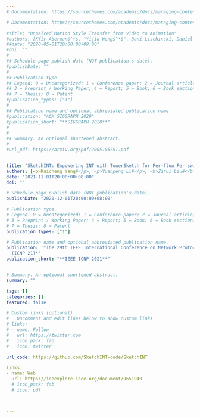 ```yaml
---
# Documentation: https://sourcethemes.com/academic/docs/managing-content/

# Documentation: https://sourcethemes.com/academic/docs/managing-content/

#title: "Unpaired Motion Style Transfer from Video to Animation"
#authors: [Kfir Aberman$^*$, "Yijia Weng$^*$", Dani Lischinski, Daniel Cohen-Or, Baoquan Chen]
##date: "2020-05-01T20:00:00+08:00"
#doi: ""
#
## Schedule page publish date (NOT publication's date).
#publishDate: ""
#
## Publication type.
## Legend: 0 = Uncategorized; 1 = Conference paper; 2 = Journal article;
## 3 = Preprint / Working Paper; 4 = Report; 5 = Book; 6 = Book section;
## 7 = Thesis; 8 = Patent
#publication_types: ["1"]
#
## Publication name and optional abbreviated publication name.
#publication: "ACM SIGGRAPH 2020"
#publication_short: "**SIGGRAPH 2020**"
#
#
## Summary. An optional shortened abstract.
#
#url_pdf: https://arxiv.org/pdf/2005.05751.pdf


title: "SketchINT: Empowering INT with TowerSketch for Per-flow Per-switch Measurement"
authors: [<p>Kaicheng Yang#</p>, <p>Yuanpeng Li#</p>, <b>Zirui Liu#</b>, <p>Tong Yang</p>, <p>Yu Zhou</p>, <p>Jintao He</p>, <p>JingAn Xue</p>, <p>Tong Zhao</p>, <p>Zhengyi Jia</p>, <p>Yongqiang Yang</p>]
date: "2021-11-01T20:00:00+08:00"
doi: ""

# Schedule page publish date (NOT publication's date).
publishDate: "2020-12-01T20:00:00+08:00"

# Publication type.
# Legend: 0 = Uncategorized; 1 = Conference paper; 2 = Journal article;
# 3 = Preprint / Working Paper; 4 = Report; 5 = Book; 6 = Book section;
# 7 = Thesis; 8 = Patent
publication_types: ["1"]

# Publication name and optional abbreviated publication name.
publication: '*The 29th IEEE International Conference on Network Protocols
  (ICNP 21)*'
publication_short: "**IEEE ICNP 2021**"


# Summary. An optional shortened abstract.
summary: ""

tags: []
categories: []
featured: false

# Custom links (optional).
#   Uncomment and edit lines below to show custom links.
# links:
# - name: Follow
#   url: https://twitter.com
#   icon_pack: fab
#   icon: twitter

url_code: https://github.com/SketchINT-code/SketchINT

links:
- name: Web
  url: https://ieeexplore.ieee.org/document/9651940
  # icon_pack: fab
  # icon: pdf



---
```

